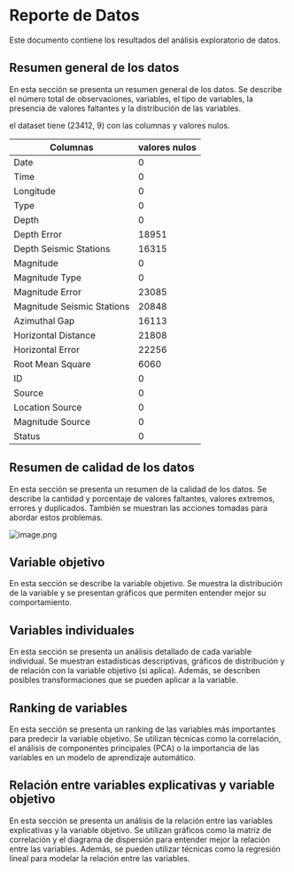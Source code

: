 <!-- #region -->
# Reporte de Datos

Este documento contiene los resultados del análisis exploratorio de datos.

## Resumen general de los datos

En esta sección se presenta un resumen general de los datos. Se describe el número total de observaciones, variables, el tipo de variables, la presencia de valores faltantes y la distribución de las variables.

el dataset tiene (23412, 9) con las columnas y valores nulos.

| Columnas                   | valores nulos |
|----------------------------|---------------|
| Date                       | 0             |
| Time                       | 0             |
| Longitude                  | 0             |
| Type                       | 0             |
| Depth                      | 0             |
| Depth Error                | 18951         |
| Depth Seismic Stations     | 16315         |
| Magnitude                  | 0             |
| Magnitude Type             | 0             |
| Magnitude Error            | 23085         |
| Magnitude Seismic Stations | 20848         |
| Azimuthal Gap              | 16113         |
| Horizontal Distance        | 21808         |
| Horizontal Error           | 22256         |
| Root Mean Square           | 6060          |
| ID                         | 0             |
| Source                     | 0             |
| Location Source            | 0             |
| Magnitude Source           | 0             |
| Status                     | 0             |


## Resumen de calidad de los datos

En esta sección se presenta un resumen de la calidad de los datos. Se describe la cantidad y porcentaje de valores faltantes, valores extremos, errores y duplicados. También se muestran las acciones tomadas para abordar estos problemas.

![image.png](attachment:image.png)

## Variable objetivo

En esta sección se describe la variable objetivo. Se muestra la distribución de la variable y se presentan gráficos que permiten entender mejor su comportamiento.

## Variables individuales

En esta sección se presenta un análisis detallado de cada variable individual. Se muestran estadísticas descriptivas, gráficos de distribución y de relación con la variable objetivo (si aplica). Además, se describen posibles transformaciones que se pueden aplicar a la variable.

## Ranking de variables

En esta sección se presenta un ranking de las variables más importantes para predecir la variable objetivo. Se utilizan técnicas como la correlación, el análisis de componentes principales (PCA) o la importancia de las variables en un modelo de aprendizaje automático.

## Relación entre variables explicativas y variable objetivo

En esta sección se presenta un análisis de la relación entre las variables explicativas y la variable objetivo. Se utilizan gráficos como la matriz de correlación y el diagrama de dispersión para entender mejor la relación entre las variables. Además, se pueden utilizar técnicas como la regresión lineal para modelar la relación entre las variables.
<!-- #endregion -->
